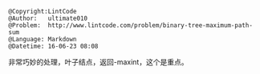 ```
@Copyright:LintCode
@Author:   ultimate010
@Problem:  http://www.lintcode.com/problem/binary-tree-maximum-path-sum
@Language: Markdown
@Datetime: 16-06-23 08:08
```

非常巧妙的处理，叶子结点，返回-maxint，这个是重点。